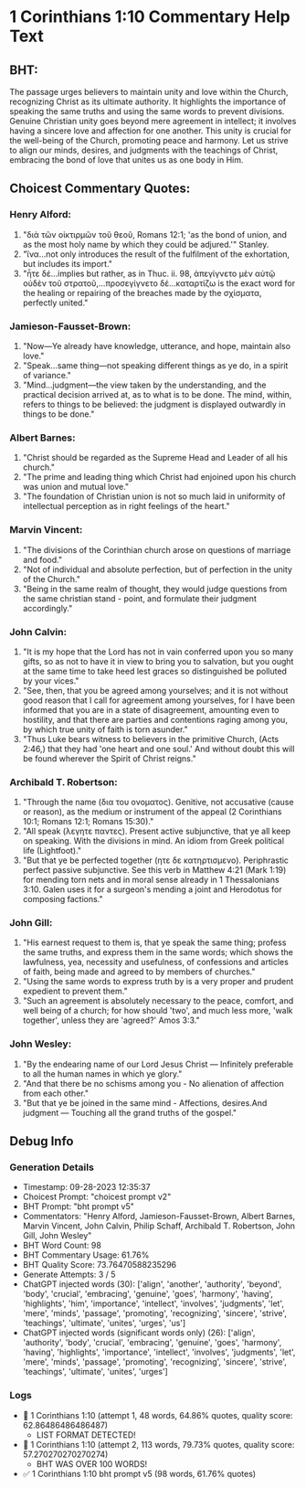 # 1 Corinthians 1:10 Commentary Help Text

## BHT:
The passage urges believers to maintain unity and love within the Church, recognizing Christ as its ultimate authority. It highlights the importance of speaking the same truths and using the same words to prevent divisions. Genuine Christian unity goes beyond mere agreement in intellect; it involves having a sincere love and affection for one another. This unity is crucial for the well-being of the Church, promoting peace and harmony. Let us strive to align our minds, desires, and judgments with the teachings of Christ, embracing the bond of love that unites us as one body in Him.

## Choicest Commentary Quotes:
### Henry Alford:
1. "διὰ τῶν οἰκτιρμῶν τοῦ θεοῦ, Romans 12:1; 'as the bond of union, and as the most holy name by which they could be adjured.'" Stanley.
2. "ἵνα...not only introduces the result of the fulfilment of the exhortation, but includes its import."
3. "ἦτε δέ...implies but rather, as in Thuc. ii. 98, ἀπεγίγνετο μὲν αὐτῷ οὐδὲν τοῦ στρατοῦ,...προσεγίγνετο δέ...καταρτίζω is the exact word for the healing or repairing of the breaches made by the σχίσματα, perfectly united."

### Jamieson-Fausset-Brown:
1. "Now—Ye already have knowledge, utterance, and hope, maintain also love."
2. "Speak...same thing—not speaking different things as ye do, in a spirit of variance."
3. "Mind...judgment—the view taken by the understanding, and the practical decision arrived at, as to what is to be done. The mind, within, refers to things to be believed: the judgment is displayed outwardly in things to be done."

### Albert Barnes:
1. "Christ should be regarded as the Supreme Head and Leader of all his church."
2. "The prime and leading thing which Christ had enjoined upon his church was union and mutual love."
3. "The foundation of Christian union is not so much laid in uniformity of intellectual perception as in right feelings of the heart."

### Marvin Vincent:
1. "The divisions of the Corinthian church arose on questions of marriage and food."
2. "Not of individual and absolute perfection, but of perfection in the unity of the Church."
3. "Being in the same realm of thought, they would judge questions from the same christian stand - point, and formulate their judgment accordingly."

### John Calvin:
1. "It is my hope that the Lord has not in vain conferred upon you so many gifts, so as not to have it in view to bring you to salvation, but you ought at the same time to take heed lest graces so distinguished be polluted by your vices."
2. "See, then, that you be agreed among yourselves; and it is not without good reason that I call for agreement among yourselves, for I have been informed that you are in a state of disagreement, amounting even to hostility, and that there are parties and contentions raging among you, by which true unity of faith is torn asunder."
3. "Thus Luke bears witness to believers in the primitive Church, (Acts 2:46,) that they had 'one heart and one soul.' And without doubt this will be found wherever the Spirit of Christ reigns."

### Archibald T. Robertson:
1. "Through the name (δια του ονοματος). Genitive, not accusative (cause or reason), as the medium or instrument of the appeal (2 Corinthians 10:1; Romans 12:1; Romans 15:30)."
2. "All speak (λεγητε παντες). Present active subjunctive, that ye all keep on speaking. With the divisions in mind. An idiom from Greek political life (Lightfoot)."
3. "But that ye be perfected together (ητε δε κατηρτισμενο). Periphrastic perfect passive subjunctive. See this verb in Matthew 4:21 (Mark 1:19) for mending torn nets and in moral sense already in 1 Thessalonians 3:10. Galen uses it for a surgeon's mending a joint and Herodotus for composing factions."

### John Gill:
1. "His earnest request to them is, that ye speak the same thing; profess the same truths, and express them in the same words; which shows the lawfulness, yea, necessity and usefulness, of confessions and articles of faith, being made and agreed to by members of churches."
2. "Using the same words to express truth by is a very proper and prudent expedient to prevent them."
3. "Such an agreement is absolutely necessary to the peace, comfort, and well being of a church; for how should 'two', and much less more, 'walk together', unless they are 'agreed?' Amos 3:3."

### John Wesley:
1. "By the endearing name of our Lord Jesus Christ — lnfinitely preferable to all the human names in which ye glory."
2. "And that there be no schisms among you - No alienation of affection from each other."
3. "But that ye be joined in the same mind - Affections, desires.And judgment — Touching all the grand truths of the gospel."


## Debug Info
### Generation Details
- Timestamp: 09-28-2023 12:35:37
- Choicest Prompt: "choicest prompt v2"
- BHT Prompt: "bht prompt v5"
- Commentators: "Henry Alford, Jamieson-Fausset-Brown, Albert Barnes, Marvin Vincent, John Calvin, Philip Schaff, Archibald T. Robertson, John Gill, John Wesley"
- BHT Word Count: 98
- BHT Commentary Usage: 61.76%
- BHT Quality Score: 73.76470588235296
- Generate Attempts: 3 / 5
- ChatGPT injected words (30):
	['align', 'another', 'authority', 'beyond', 'body', 'crucial', 'embracing', 'genuine', 'goes', 'harmony', 'having', 'highlights', 'him', 'importance', 'intellect', 'involves', 'judgments', 'let', 'mere', 'minds', 'passage', 'promoting', 'recognizing', 'sincere', 'strive', 'teachings', 'ultimate', 'unites', 'urges', 'us']
- ChatGPT injected words (significant words only) (26):
	['align', 'authority', 'body', 'crucial', 'embracing', 'genuine', 'goes', 'harmony', 'having', 'highlights', 'importance', 'intellect', 'involves', 'judgments', 'let', 'mere', 'minds', 'passage', 'promoting', 'recognizing', 'sincere', 'strive', 'teachings', 'ultimate', 'unites', 'urges']

### Logs
- 🔄 1 Corinthians 1:10 (attempt 1, 48 words, 64.86% quotes, quality score: 62.86486486486487) 
	- LIST FORMAT DETECTED!
- 🔄 1 Corinthians 1:10 (attempt 2, 113 words, 79.73% quotes, quality score: 57.270270270270274) 
	- BHT WAS OVER 100 WORDS!
- ✅ 1 Corinthians 1:10 bht prompt v5 (98 words, 61.76% quotes)